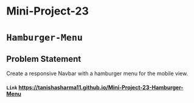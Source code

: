 # Mini-Project-23
# `Hamburger-Menu`
## Problem Statement
Create a responsive Navbar with a hamburger menu for the mobile view.
#### `Link` https://tanishasharma11.github.io/Mini-Project-23-Hamburger-Menu
